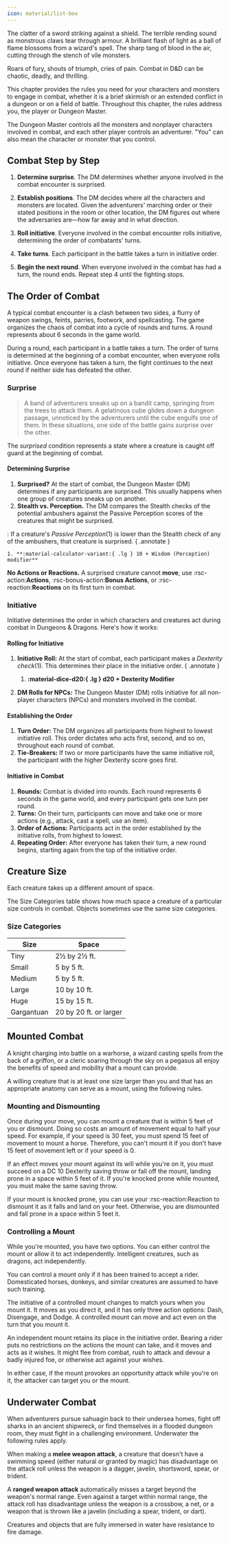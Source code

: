 ```yaml
---
icon: material/list-box
---
```


The clatter of a sword striking against a shield. The terrible rending sound as monstrous claws tear through armour. A brilliant flash of light as a ball of flame blossoms from a wizard's spell. The sharp tang of blood in the air, cutting through the stench of vile monsters.

Roars of fury, shouts of triumph, cries of pain. Combat in D&D can be chaotic, deadly, and thrilling.

This chapter provides the rules you need for your characters and monsters to engage in combat, whether it is a brief skirmish or an extended conflict in a dungeon or on a field of battle. Throughout this chapter, the rules address you, the player or Dungeon Master.

The Dungeon Master controls all the monsters and nonplayer characters involved in combat, and each other player controls an adventurer. "You" can also mean the character or monster that you control.

## Combat Step by Step

1. **Determine surprise**. The DM determines whether anyone involved in the combat encounter is surprised.

2. **Establish positions**. The DM decides where all the characters and monsters are located. Given the adventurers' marching order or their stated positions in the room or other location, the DM figures out where the adversaries are—how far away and in what direction.

3. **Roll initiative**. Everyone involved in the combat encounter rolls initiative, determining the order of combatants' turns.

5. **Take turns**. Each participant in the battle takes a turn in initiative order.

6. **Begin the next round**. When everyone involved in the combat has had a turn, the round ends. Repeat step 4 until the fighting stops.

## The Order of Combat

A typical combat encounter is a clash between two sides, a flurry of weapon swings, feints, parries, footwork, and spellcasting. The game organizes the chaos of combat into a cycle of rounds and turns. A round represents about 6 seconds in the game world. 

During a round, each participant in a battle takes a turn. The order of turns is determined at the beginning of a combat encounter, when everyone rolls initiative. Once everyone has taken a turn, the fight continues to the next round if neither side has defeated the other.

### Surprise

> A band of adventurers sneaks up on a bandit camp, springing from the trees to attack them. A gelatinous cube glides down a dungeon passage, unnoticed by the adventurers until the cube engulfs one of them. In these situations, one side of the battle gains surprise over the other.

The *surprised* condition represents a state where a creature is caught off guard at the beginning of combat.

#### Determining Surprise

1. **Surprised?** At the start of combat, the Dungeon Master (DM) determines if any participants are surprised. This usually happens when one group of creatures sneaks up on another.
2. **Stealth vs. Perception.** The DM compares the Stealth checks of the potential ambushers against the Passive Perception scores of the creatures that might be surprised.
   
:   If a creature's *Passive Perception*(1) is lower than the Stealth check of any of the ambushers, that creature is surprised.
    { .annotate }

    1. **:material-calculator-variant:{ .lg } 10 + Wisdom (Perception) modifier**

**No Actions or Reactions.** A surprised creature cannot **move**, use :rsc-action:**Actions**, :rsc-bonus-action:**Bonus Actions**, or :rsc-reaction:**Reactions** on its first turn in combat.

### Initiative

Initiative determines the order in which characters and creatures act during combat in Dungeons & Dragons. Here's how it works:

#### Rolling for Initiative

1. **Initiative Roll:** At the start of combat, each participant makes a *Dexterity check*(1). This determines their place in the initiative order.
   { .annotate }

      1. **:material-dice-d20:{ .lg } d20 + Dexterity Modifier**
  
2. **DM Rolls for NPCs:** The Dungeon Master (DM) rolls initiative for all non-player characters (NPCs) and monsters involved in the combat.

#### Establishing the Order

1. **Turn Order:** The DM organizes all participants from highest to lowest initiative roll. This order dictates who acts first, second, and so on, throughout each round of combat.
2. **Tie-Breakers:** If two or more participants have the same initiative roll, the participant with the higher Dexterity score goes first.

#### Initiative in Combat

1. **Rounds:** Combat is divided into rounds. Each round represents 6 seconds in the game world, and every participant gets one turn per round.
2. **Turns:** On their turn, participants can move and take one or more actions (e.g., attack, cast a spell, use an item).
3. **Order of Actions:** Participants act in the order established by the initiative rolls, from highest to lowest.
4. **Repeating Order:** After everyone has taken their turn, a new round begins, starting again from the top of the initiative order.

## Creature Size

Each creature takes up a different amount of space.

The Size Categories table shows how much space a creature of a particular size controls in combat. Objects sometimes use the same size categories.

### Size Categories

| Size       | Space                  |
|------------|------------------------|
| Tiny       | 2½ by 2½ ft.           |
| Small      | 5 by 5 ft.             |
| Medium     | 5 by 5 ft.             |
| Large      | 10 by 10 ft.           |
| Huge       | 15 by 15 ft.           |
| Gargantuan | 20 by 20 ft. or larger |

## Mounted Combat

A knight charging into battle on a warhorse, a wizard casting spells from the back of a griffon, or a cleric soaring through the sky on a pegasus all enjoy the benefits of speed and mobility that a mount can provide.

A willing creature that is at least one size larger than you and that has an appropriate anatomy can serve as a mount, using the following rules.

### Mounting and Dismounting

Once during your move, you can mount a creature that is within 5 feet of you or dismount. Doing so costs an amount of movement equal to half your speed. For example, if your speed is 30 feet, you must spend 15 feet of movement to mount a horse. Therefore, you can't mount it if you don't have 15 feet of movement left or if your speed is 0.

If an effect moves your mount against its will while you're on it, you must succeed on a DC 10 Dexterity saving throw or fall off the mount, landing prone in a space within 5 feet of it. If you're knocked prone while mounted, you must make the same saving throw.

If your mount is knocked prone, you can use your :rsc-reaction:Reaction to dismount it as it falls and land on your feet. Otherwise, you are dismounted and fall prone in a space within 5 feet it.

### Controlling a Mount

While you're mounted, you have two options. You can either control the mount or allow it to act independently. Intelligent creatures, such as dragons, act independently.

You can control a mount only if it has been trained to accept a rider. Domesticated horses, donkeys, and similar creatures are assumed to have such training.

The initiative of a controlled mount changes to match yours when you mount it. It moves as you direct it, and it has only three action options: Dash, Disengage, and Dodge. A controlled mount can move and act even on the turn that you mount it.

An independent mount retains its place in the initiative order. Bearing a rider puts no restrictions on the actions the mount can take, and it moves and acts as it wishes. It might flee from combat, rush to attack and devour a badly injured foe, or otherwise act against your wishes.

In either case, if the mount provokes an opportunity attack while you're on it, the attacker can target you or the mount.

## Underwater Combat

When adventurers pursue sahuagin back to their undersea homes, fight off sharks in an ancient shipwreck, or find themselves in a flooded dungeon room, they must fight in a challenging environment. Underwater the following rules apply.

When making a **melee weapon attack**, a creature that doesn't have a swimming speed (either natural or granted by magic) has disadvantage on the attack roll unless the weapon is a dagger, javelin, shortsword, spear, or trident.

A **ranged weapon attack** automatically misses a target beyond the weapon's normal range. Even against a target within normal range, the attack roll has disadvantage unless the weapon is a crossbow, a net, or a weapon that is thrown like a javelin (including a spear, trident, or dart).

Creatures and objects that are fully immersed in water have resistance to fire damage.